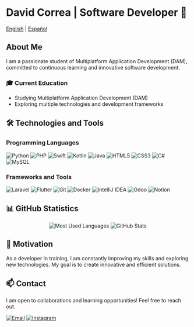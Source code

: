 # David Correa | Software Developer 🚀

[English](README.md) | [Español](README-es.md)

## About Me

I am a passionate student of Multiplatform Application Development (DAM), committed to continuous learning and innovative software development.

### 🎓 Current Education
- Studying Multiplatform Application Development (DAM)
- Exploring multiple technologies and development frameworks

## 🛠️ Technologies and Tools

### Programming Languages
![Python](https://img.shields.io/badge/Python-3776AB.svg?logo=python&logoColor=white)
![PHP](https://img.shields.io/badge/PHP-777BB4.svg?logo=php&logoColor=white)
![Swift](https://img.shields.io/badge/Swift-FA7343.svg?logo=swift&logoColor=white)
![Kotlin](https://img.shields.io/badge/Kotlin-0095D5.svg?logo=kotlin&logoColor=white)
![Java](https://img.shields.io/badge/Java-ED8B00.svg?logo=java&logoColor=white)
![HTML5](https://img.shields.io/badge/HTML-E34F26.svg?logo=html5&logoColor=white)
![CSS3](https://img.shields.io/badge/CSS-1572B6.svg?logo=css3&logoColor=white)
![C#](https://img.shields.io/badge/C%23-239120.svg?logo=c-sharp&logoColor=white)
![MySQL](https://img.shields.io/badge/MySQL-4479A1.svg?logo=mysql&logoColor=white) 


### Frameworks and Tools
![Laravel](https://img.shields.io/badge/Laravel-FF2D20.svg?logo=laravel&logoColor=white) 
![Flutter](https://img.shields.io/badge/Flutter-02569B.svg?logo=flutter&logoColor=white) 
![Git](https://img.shields.io/badge/Git-F05032.svg?logo=git&logoColor=white) 
![Docker](https://img.shields.io/badge/Docker-2496ED.svg?logo=docker&logoColor=white) 
![IntelliJ IDEA](https://img.shields.io/badge/IntelliJ_IDEA-000000.svg?logo=intellij-idea&logoColor=white)
![Odoo](https://img.shields.io/badge/Odoo-512B58.svg?logo=odoo&logoColor=white)
![Notion](https://img.shields.io/badge/Notion-000000.svg?logo=notion&logoColor=white)


## 📊 GitHub Statistics

<div align="center">
  <img src="https://github-readme-stats.vercel.app/api/top-langs?username=XCDavidXD2&show_icons=true&theme=dark&locale=en&layout=compact" alt="Most Used Languages"/>
  <img src="https://github-readme-stats.vercel.app/api?username=XCDavidXD2&show_icons=true&theme=dark&locale=en" alt="GitHub Stats"/>
</div>

## 🌟 Motivation

As a developer in training, I am constantly improving my skills and exploring new technologies. My goal is to create innovative and efficient solutions.

## 📫 Contact

I am open to collaborations and learning opportunities! Feel free to reach out.

[![Email](https://img.shields.io/badge/Email-D14836?logo=gmail&logoColor=white)](mailto:xcdavidxd16@gmail.com)
[![Instagram](https://img.shields.io/badge/Instagram-E4405F?logo=instagram&logoColor=white)](https://www.instagram.com/xcdavidbxd)

